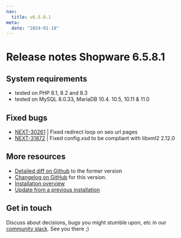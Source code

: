 ```yaml
---
nav:
  title: v6.5.8.1
meta:
  date: "2024-01-18"
---
```


# Release notes Shopware 6.5.8.1

## System requirements

* tested on PHP 8.1, 8.2 and 8.3
* tested on MySQL 8.0.33, MariaDB 10.4. 10.5, 10.11 & 11.0

## Fixed bugs

* [NEXT-30261](https://issues.shopware.com/issues/NEXT-30261) | Fixed redirect loop on seo url pages
* [NEXT-31872](https://issues.shopware.com/issues/NEXT-31872) | Fixed config.xsd to be compliant with libxml2 2.12.0

## More resources

* [Detailed diff on Github](https://github.com/shopware/shopware/compare/v6.5.8.0...v6.5.8.1) to the former version
* [Changelog on GitHub](https://github.com/shopware/shopware/blob/v6.5.8.1/CHANGELOG.md) for this version.
* [Installation overview](https://developer.shopware.com/docs/guides/installation/)
* [Update from a previous installation](https://developer.shopware.com/docs/guides/installation/template.html#update-shopware)

## Get in touch

Discuss about decisions, bugs you might stumble upon, etc in our [community slack](https://slack.shopware.com). See you there ;)
